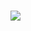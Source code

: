 ### 

![](https://raw.githubusercontent.com/spacewalk01/github-stats/master/generated/overview.svg#gh-light-mode-only)
